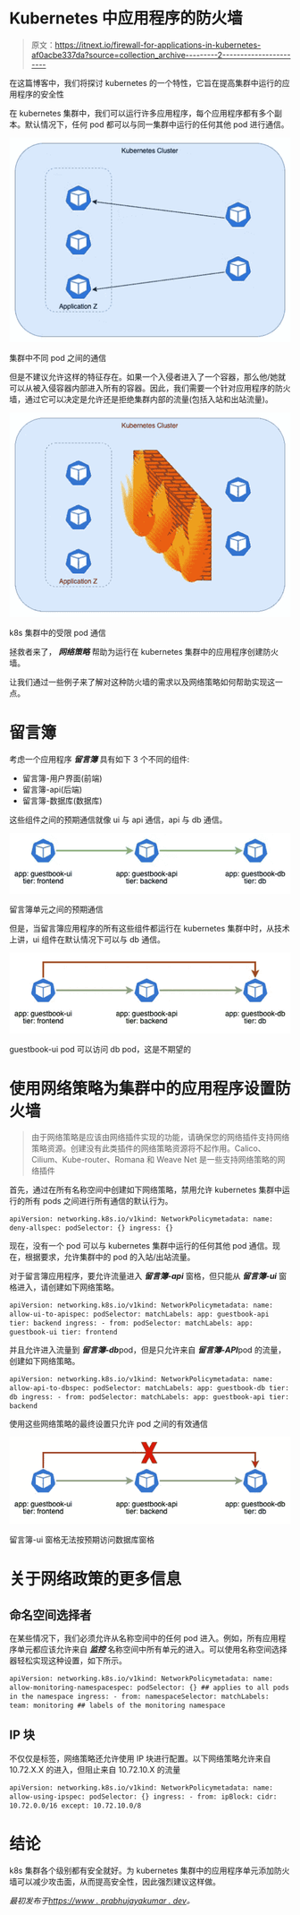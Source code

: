# Kubernetes 中应用程序的防火墙

> 原文：<https://itnext.io/firewall-for-applications-in-kubernetes-af0acbe337da?source=collection_archive---------2----------------------->

在这篇博客中，我们将探讨 kubernetes 的一个特性，它旨在提高集群中运行的应用程序的安全性

在 kubernetes 集群中，我们可以运行许多应用程序，每个应用程序都有多个副本。默认情况下，任何 pod 都可以与同一集群中运行的任何其他 pod 进行通信。

![](img/fb8ac7ff068bcdfff46e22ccc8a2c21a.png)

集群中不同 pod 之间的通信

但是不建议允许这样的特征存在。如果一个入侵者进入了一个容器，那么他/她就可以从被入侵容器内部进入所有的容器。因此，我们需要一个针对应用程序的防火墙，通过它可以决定是允许还是拒绝集群内部的流量(包括入站和出站流量)。

![](img/4553c572b7321adcc6ae3c49953a1c98.png)

k8s 集群中的受限 pod 通信

拯救者来了， ***网络策略*** 帮助为运行在 kubernetes 集群中的应用程序创建防火墙。

让我们通过一些例子来了解对这种防火墙的需求以及网络策略如何帮助实现这一点。

# **留言簿**

考虑一个应用程序 ***留言簿*** 具有如下 3 个不同的组件:

*   留言簿-用户界面(前端)
*   留言簿-api(后端)
*   留言簿-数据库(数据库)

这些组件之间的预期通信就像 ui 与 api 通信，api 与 db 通信。

![](img/0c7acf717a62758ee16069a2d9e5c3af.png)

留言簿单元之间的预期通信

但是，当留言簿应用程序的所有这些组件都运行在 kubernetes 集群中时，从技术上讲，ui 组件在默认情况下可以与 db 通信。

![](img/01e46704dcb80505908ff9d04130b3fa.png)

guestbook-ui pod 可以访问 db pod，这是不期望的

# **使用网络策略为集群中的应用程序设置防火墙**

> 由于网络策略是应该由网络插件实现的功能，请确保您的网络插件支持网络策略资源。创建没有此类插件的网络策略资源将不起作用。Calico、Cilium、Kube-router、Romana 和 Weave Net 是一些支持网络策略的网络插件

首先，通过在所有名称空间中创建如下网络策略，禁用允许 kubernetes 集群中运行的所有 pods 之间进行所有通信的默认行为。

```
apiVersion: networking.k8s.io/v1kind: NetworkPolicymetadata: name: deny-allspec: podSelector: {} ingress: {}
```

现在，没有一个 pod 可以与 kubernetes 集群中运行的任何其他 pod 通信。现在，根据要求，允许集群中的 pod 的入站/出站流量。

对于留言簿应用程序，要允许流量进入 ***留言簿-api*** 窗格，但只能从 ***留言簿-ui*** 窗格进入，请创建如下网络策略。

```
apiVersion: networking.k8s.io/v1kind: NetworkPolicymetadata: name: allow-ui-to-apispec: podSelector: matchLabels: app: guestbook-api tier: backend ingress: - from: podSelector: matchLabels: app: guestbook-ui tier: frontend
```

并且允许进入流量到 ***留言簿-db***pod，但是只允许来自 ***留言簿-API***pod 的流量，创建如下网络策略。

```
apiVersion: networking.k8s.io/v1kind: NetworkPolicymetadata: name: allow-api-to-dbspec: podSelector: matchLabels: app: guestbook-db tier: db ingress: - from: podSelector: matchLabels: app: guestbook-api tier: backend
```

使用这些网络策略的最终设置只允许 pod 之间的有效通信

![](img/daaf28f9120b0e353766415b056a6a66.png)

留言簿-ui 窗格无法按预期访问数据库窗格

# **关于网络政策的更多信息**

## **命名空间选择者**

在某些情况下，我们必须允许从名称空间中的任何 pod 进入。例如，所有应用程序单元都应该允许来自 ***监控*** 名称空间中所有单元的进入。可以使用名称空间选择器轻松实现这种设置，如下所示。

```
apiVersion: networking.k8s.io/v1kind: NetworkPolicymetadata: name: allow-monitoring-namespacespec: podSelector: {} ## applies to all pods in the namespace ingress: - from: namespaceSelector: matchLabels: team: monitoring ## labels of the monitoring namespace
```

## **IP 块**

不仅仅是标签，网络策略还允许使用 IP 块进行配置。以下网络策略允许来自 10.72.X.X 的进入，但阻止来自 10.72.10.X 的流量

```
apiVersion: networking.k8s.io/v1kind: NetworkPolicymetadata: name: allow-using-ipspec: podSelector: {} ingress: - from: ipBlock: cidr: 10.72.0.0/16 except: 10.72.10.0/8
```

# **结论**

k8s 集群各个级别都有安全就好。为 kubernetes 集群中的应用程序单元添加防火墙可以减少攻击面，从而提高安全性，因此强烈建议这样做。

*最初发布于*[*https://www . prabhujayakumar . dev*](https://www.prabhujayakumar.dev/blog/save-your-k8s-cluster-from-dos/)*。*